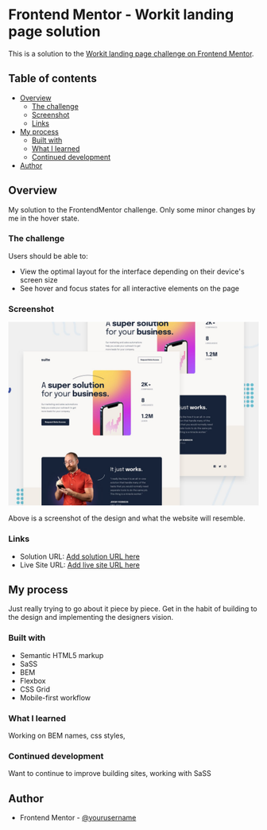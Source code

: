 # Frontend Mentor - Workit landing page solution

This is a solution to the [Workit landing page challenge on Frontend Mentor](https://www.frontendmentor.io/challenges/workit-landing-page-2fYnyle5lu).

## Table of contents

- [Overview](#overview)
  - [The challenge](#the-challenge)
  - [Screenshot](#screenshot)
  - [Links](#links)
- [My process](#my-process)
  - [Built with](#built-with)
  - [What I learned](#what-i-learned)
  - [Continued development](#continued-development)
- [Author](#author)

## Overview

My solution to the FrontendMentor challenge. Only some minor changes by me in the hover state.

### The challenge

Users should be able to:

- View the optimal layout for the interface depending on their device's screen size
- See hover and focus states for all interactive elements on the page

### Screenshot

![](./preview.jpg)

Above is a screenshot of the design and what the website will resemble.

### Links

- Solution URL: [Add solution URL here](https://your-solution-url.com)
- Live Site URL: [Add live site URL here](https://your-live-site-url.com)

## My process

Just really trying to go about it piece by piece. Get in the habit of building to the design and implementing the designers vision.

### Built with

- Semantic HTML5 markup
- SaSS
- BEM
- Flexbox
- CSS Grid
- Mobile-first workflow

### What I learned

Working on BEM names, css styles,

### Continued development

Want to continue to improve building sites, working with SaSS

## Author

- Frontend Mentor - [@yourusername](https://www.frontendmentor.io/profile/yourusername)
